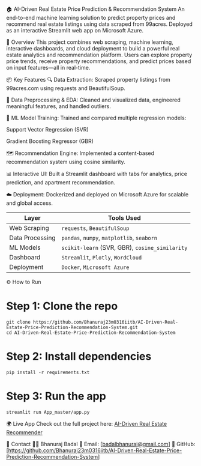 
🏠 AI-Driven Real Estate Price Prediction & Recommendation System
An end-to-end machine learning solution to predict property prices and recommend real estate listings using data scraped from 99acres. Deployed as an interactive Streamlit web app on Microsoft Azure.

🚀 Overview
This project combines web scraping, machine learning, interactive dashboards, and cloud deployment to build a powerful real estate analytics and recommendation platform. Users can explore property price trends, receive property recommendations, and predict prices based on input features—all in real-time.

📦 Key Features
🔍 Data Extraction: Scraped property listings from 99acres.com using requests and BeautifulSoup.

🧹 Data Preprocessing & EDA: Cleaned and visualized data, engineered meaningful features, and handled outliers.

🧠 ML Model Training: Trained and compared multiple regression models:

Support Vector Regression (SVR)

Gradient Boosting Regressor (GBR)


🗺️ Recommendation Engine: Implemented a content-based recommendation system using cosine similarity.

📊 Interactive UI: Built a Streamlit dashboard with tabs for analytics, price prediction, and apartment recommendation.

☁️ Deployment: Dockerized and deployed on Microsoft Azure for scalable and global access.

| Layer           | Tools Used                                     |
| --------------- | ---------------------------------------------- |
| Web Scraping    | `requests`, `BeautifulSoup`                    |
| Data Processing | `pandas`, `numpy`, `matplotlib`, `seaborn`     |
| ML Models       | `scikit-learn` (SVR, GBR), `cosine_similarity` |
| Dashboard       | `Streamlit`, `Plotly`, `WordCloud`             |
| Deployment      | `Docker`, `Microsoft Azure`                    |

⚙️ How to Run
# Step 1: Clone the repo
```
git clone https://github.com/Bhanuraj23m0316iitb/AI-Driven-Real-Estate-Price-Prediction-Recommendation-System.git
cd AI-Driven-Real-Estate-Price-Prediction-Recommendation-System
```

# Step 2: Install dependencies
```
pip install -r requirements.txt
```

# Step 3: Run the app
```
streamlit run App_master/app.py
```
🌍 Live App
Check out the full project here: [AI-Driven Real Estate Recommender](https://realestateprice-csekbrbvegfge0f6.southeastasia-01.azurewebsites.net/)

📩 Contact
👨‍💻 Bhanuraj Badal
📧 Email: [badalbhanuraj@gmail.com]
🔗 GitHub: [https://github.com/Bhanuraj23m0316iitb/AI-Driven-Real-Estate-Price-Prediction-Recommendation-System]


